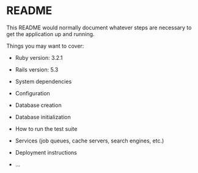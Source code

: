 # README

This README would normally document whatever steps are necessary to get the
application up and running.

Things you may want to cover:

* Ruby version: 3.2.1
* Rails version: 5.3

* System dependencies

* Configuration

* Database creation

* Database initialization

* How to run the test suite

* Services (job queues, cache servers, search engines, etc.)

* Deployment instructions

* ...
